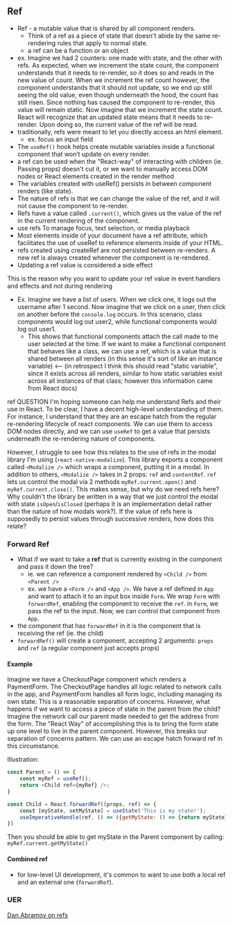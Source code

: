 
## Ref
- Ref - a mutable value that is shared by all component renders.
	- Think of a ref as a piece of state that doesn't abide by the same re-rendering rules that apply to normal state.
	- a ref can be a function or an object
- ex. Imagine we had 2 counters: one made with state, and the other with refs. As expected, when we increment the state count, the component understands that it needs to re-render, so it does so and reads in the new value of count. When we increment the ref count however, the component understands that it should not update, so we end up still seeing the old value, even though underneath the hood, the count has still risen. Since nothing has caused the component to re-render, this value will remain static. Now imagine that we increment the state count. React will recognize that an updated state means that it needs to re-render. Upon doing so, the current value of the ref will be read.
- traditionally, refs were meant to let you directly access an html element.
	- ex. focus an input field
- The `useRef()` hook helps create mutable variables inside a functional component that won’t update on every render.
- a ref can be used when the "React-way" of interacting with children (ie. Passing props) doesn't cut it, or we want to manually access DOM nodes or React elements created in the render method
- The variables created with useRef() persists in between component renders (like state).
- The nature of refs is that we can change the value of the ref, and it will not cause the component to re-render.
- Refs have a value called `.current()`, which gives us the value of the ref in the current rendering of the component.
- use refs To manage focus, text selection, or media playback
- Most elements inside of your document have a ref attribute, which facilitates the use of useRef to reference elements inside of your HTML.
- refs created using createRef are not persisted between re-renders. A new ref is always created whenever the component is re-rendered.
- Updating a ref value is considered a side effect

This is the reason why you want to update your ref value in event handlers and effects and not during rendering


- Ex. Imagine we have a list of users. When we click one, it logs out the username after 1 second. Now imagine that we click on a user, then click on another before the `console.log` occurs.
In this scenario, class components would log out user2, while functional components would log out user1.
	- This shows that functional components attach the call made to the user selected at the time. If we want to make a functional component that behaves like a class, we can use a ref, which is a value that is shared between all renders (in this sense it's sort of like an instance variable) <-- (in retrospect I think this should read "static variable", since it exists across all renders, similar to how static variables exist across all instances of that class; however this information came from React docs)

ref QUESTION
I'm hoping someone can help me understand Refs and their use in React. To be clear, I have a decent high-level understanding of them. For instance, I understand that they are an escape hatch from the regular re-rendering lifecycle of react components. We can use them to access DOM nodes directly, and we can use `useRef` to get a value that persists underneath the re-rendering nature of components.

However, I struggle to see how this relates to the use of refs in the modal library I'm using (`react-native-modalize`). This library exports a component called `<Modalize />` which wraps a component, putting it in a modal. In addition to others, `<Modalize />` takes in 2 props: `ref` and `contentRef`. `ref` lets us control the modal via 2 methods `myRef.current.open()` and `myRef.current.close()`. This makes sense, but why do we need refs here? Why couldn't the library be written in a way that we just control the modal with state `isOpen`/`isClosed` (perhaps it is an implementation detail rather than the nature of how modals work?). If the value of refs here is supposedly to persist values through successive renders, how does this relate?

### Forward Ref
- What if we want to take a **ref** that is currently existing in the component and pass it down the tree?
	- ie. we can reference a component rendered by `<Child />` from `<Parent />`
	- ex. we have a `<Form />` and `<App />`. We have a ref defined in `App` and want to attach it to an input box inside `Form`. We wrap `Form` with `forwardRef`, enabling the component to receive the `ref`. in `Form`, we pass the ref to the input. Now, we can control that component from `App`.
- the component that has `forwardRef` in it is the component that is receiving the ref (ie. the child)
- `forwardRef()` will create a component, accepting 2 arguments: `props` and `ref` (a regular component just accepts props)

#### Example
Imagine we have a CheckoutPage component which renders a PaymentForm. The CheckoutPage handles all logic related to network calls in the app, and PaymentForm handles all form logic, including managing its own state. This is a reasonable separation of concerns. However, what happens if we want to access a piece of state in the parent from the child? Imagine the network call our parent made needed to get the address from the form. The "React Way" of accomplishing this is to bring the form state up one level to live in the parent component. However, this breaks our separation of concerns pattern. We can use an escape hatch forward ref in this circumstance.

Illustration:
```js
const Parent = () => {
    const myRef = useRef();
    return <Child ref={myRef} />;
}

const Child = React.forwardRef((props, ref) => {
    const [myState, setMyState] = useState('This is my state!');
    useImperativeHandle(ref, () => ({getMyState: () => {return myState}}), [myState]);
})
```
Then you should be able to get myState in the Parent component by calling: `myRef.current.getMyState()`

#### Combined ref
- for low-level UI development, it's common to want to use both a local ref and an external one (`forwardRef`).

### UER
[Dan Abramov on refs](https://overreacted.io/making-setinterval-declarative-with-react-hooks/)
